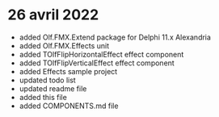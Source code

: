 # 26 avril 2022

* added Olf.FMX.Extend package for Delphi 11.x Alexandria
* added Olf.FMX.Effects unit
* added TOlfFlipHorizontalEffect effect component
* added TOlfFlipVerticalEffect effect component
* added Effects sample project
* updated todo list
* updated readme file
* added this file
* added COMPONENTS.md file
